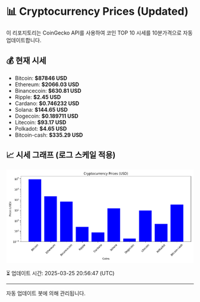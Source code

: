
# 📊 Cryptocurrency Prices (Updated)

이 리포지토리는 CoinGecko API를 사용하여 코인 TOP 10 시세를 10분가격으로 자동 업데이트합니다.

## 💰 현재 시세
- Bitcoin: **$87846 USD**
- Ethereum: **$2066.03 USD**
- Binancecoin: **$630.81 USD**
- Ripple: **$2.45 USD**
- Cardano: **$0.746232 USD**
- Solana: **$144.65 USD**
- Dogecoin: **$0.189711 USD**
- Litecoin: **$93.17 USD**
- Polkadot: **$4.65 USD**
- Bitcoin-cash: **$335.29 USD**

## 📈 시세 그래프 (로그 스케일 적용)
![Crypto Prices](crypto_prices.png)

⏳ 업데이트 시간: 2025-03-25 20:56:47 (UTC)

---
자동 업데이트 봇에 의해 관리됩니다.
